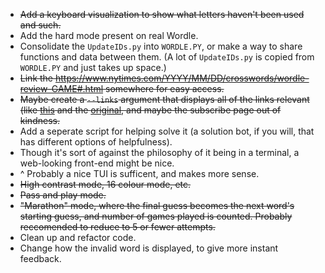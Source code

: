 - ~~Add a keyboard visualization to show what letters haven't been used and such.~~
- Add the hard mode present on real Wordle.
- Consolidate the `UpdateIDs.py` into `WORDLE.PY`, or make a way to share functions and data between them. (A lot of `UpdateIDs.py` is copied from `WORDLE.PY` and just takes up space.)
- ~~Link the https://www.nytimes.com/YYYY/MM/DD/crosswords/wordle-review-GAME#.html somewhere for easy access.~~
- ~~Maybe create a `--links` argument that displays all of the links relevant (like [this](https://www.nytimes.com/2022/02/10/crosswords/best-wordle-tips.html) and the [original](https://www.nytimes.com/games/wordle/index.html), and maybe the subscribe page out of kindness.~~
- Add a seperate script for helping solve it (a solution bot, if you will, that has different options of helpfulness).
- Though it's sort of against the philosophy of it being in a terminal, a web-looking front-end might be nice.
- ^ Probably a nice TUI is sufficent, and makes more sense.
- ~~High contrast mode, 16 colour mode, etc.~~
- ~~Pass and play mode.~~
- ~~"Marathon" mode, where the final guess becomes the next word's starting guess, and number of games played is counted. Probably reccomended to reduce to 5 or fewer attempts.~~
- Clean up and refactor code.
- Change how the invalid word is displayed, to give more instant feedback.
